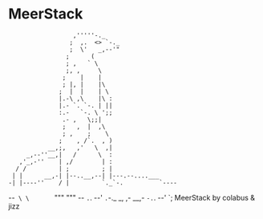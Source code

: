 # MeerStack
                      ,'''''-._
                     ;  ,.  <> `-._ 
                     ;  \'   _,--'"
                    ;      (
                    ; ,   ` \
                    ;, ,     \
                   ;    |    |
                   ; |, |    |\
                  ;  |  |    | \
                  |.-\ ,\    |\ :
                  |.- `. `-. | ||
                  :.-   `-. \ ';;
                   .- ,   \;;|
                   ;   ,  |  ,\
                   ; ,    ;    \
                  ;    , /`.  , )
               __,;,   ,'   \  ,|
         _,--''__,|   /      \  :
       ,'_,-''    | ,/        | :
      / /         | ;         ; |
     | |      __,-| |--..__,--| |---.--....___
    -| |----''    / |         `._`-.          `----
 --`  \ \        `"""             """      --
       `.`.                 --'
         `.`-._        _,             ,-     __,-
            `-.`.
   --'         `;     MeerStack by colabus & jizz
